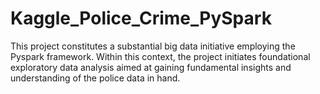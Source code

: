 # Kaggle_Police_Crime_PySpark
This project constitutes a substantial big data initiative employing the Pyspark framework. Within this context, the project initiates foundational exploratory data analysis aimed at gaining fundamental insights and understanding of the police data in hand.
